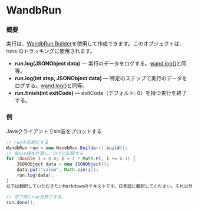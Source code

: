 # WandbRun

### 概要

実行は、[WandbRun Builder](wandbrun-builder.md)を使用して作成できます。このオブジェクトは、runs のトラッキングに使用されます。

* **run.log(JSONObject data)** — 実行のデータをログする。[wand.log()](../../guides/track/log/intro.md)と同等。
* **run.log(int step, JSONObject data)** — 特定のステップで実行のデータをログする。[wand.log()](../../guides/track/log/intro.md)と同等。
* **run.finish(int exitCode)** — exitCode（デフォルト: 0）を持つ実行を終了する。
### 例

Javaクライアントでsin波をプロットする

```java
// runを初期化する
WandbRun run = new WandbRun.Builder().build();
// 各sin値を計算し、ログに記録する
for (double i = 0.0; i < 2 * Math.PI; i += 0.1) {
    JSONObject data = new JSONObject();
    data.put("value", Math.sin(i));
    run.log(data);
}
以下は翻訳していただきたいMarkdownのテキストです。日本語に翻訳してください。それ以外のことは何も言わずに、翻訳されたテキストだけを返してください。テキスト:

// 完了時にrunを終了する。
run.done();
```